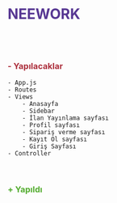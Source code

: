 # <span style="color:#583893">NEEWORK</span>

</br>
</br>

### <span style="color:#AC2F3C"> - Yapılacaklar</span>

    - App.js
    - Routes
    - Views
        - Anasayfa
        - Sidebar
        - İlan Yayınlama sayfası
        - Profil sayfası
        - Sipariş verme sayfası
        - Kayıt Ol sayfası
        - Giriş Sayfası
    - Controller

</br>

### <span style="color:#53AC2F"> + Yapıldı</span>
